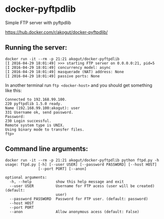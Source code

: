 # docker-pyftpdlib
Simple FTP server with pyftpdlib

https://hub.docker.com/r/akogut/docker-pyftpdlib/

## Running the server:
```
docker run -it --rm -p 21:21 akogut/docker-pyftpdlib
[I 2016-04-29 18:01:49] >>> starting FTP server on 0.0.0.0:21, pid=5
[I 2016-04-29 18:01:49] concurrency model: async
[I 2016-04-29 18:01:49] masquerade (NAT) address: None
[I 2016-04-29 18:01:49] passive ports: None
```

In another terminal run `ftp <docker-host>` and you should get something like this:
```
Connected to 192.168.99.100.
220 pyftpdlib 1.5.0 ready.
Name (192.168.99.100:akogut): user
331 Username ok, send password.
Password:
230 Login successful.
Remote system type is UNIX.
Using binary mode to transfer files.
ftp>
```

## Command line arguments:
```
docker run -it --rm -p 21:21 akogut/docker-pyftpdlib python ftpd.py -h
usage: ftpd.py [-h] [--user USER] [--password PASSWORD] [--host HOST]
               [--port PORT] [--anon]

optional arguments:
  -h, --help           show this help message and exit
  --user USER          Username for FTP acess (user will be created) (default:
                       user)
  --password PASSWORD  Password for FTP user. (default: password)
  --host HOST
  --port PORT
  --anon               Allow anonymous acess (default: False)
```
